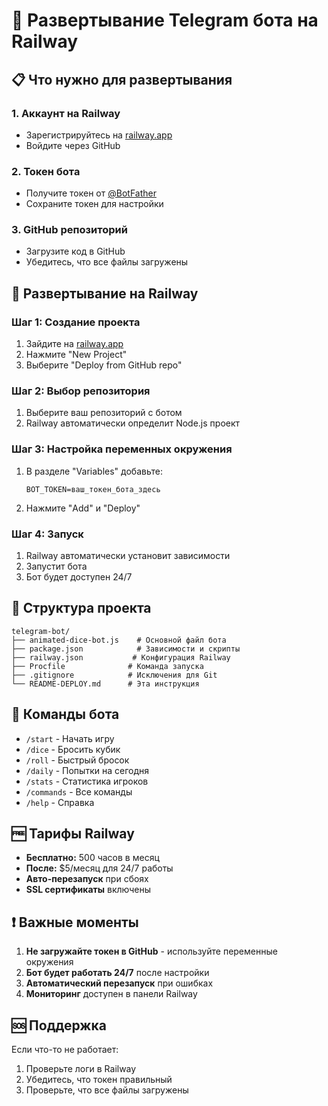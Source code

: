# 🚀 Развертывание Telegram бота на Railway

## 📋 Что нужно для развертывания

### 1. Аккаунт на Railway
- Зарегистрируйтесь на [railway.app](https://railway.app/)
- Войдите через GitHub

### 2. Токен бота
- Получите токен от [@BotFather](https://t.me/BotFather)
- Сохраните токен для настройки

### 3. GitHub репозиторий
- Загрузите код в GitHub
- Убедитесь, что все файлы загружены

## 🚂 Развертывание на Railway

### Шаг 1: Создание проекта
1. Зайдите на [railway.app](https://railway.app/)
2. Нажмите "New Project"
3. Выберите "Deploy from GitHub repo"

### Шаг 2: Выбор репозитория
1. Выберите ваш репозиторий с ботом
2. Railway автоматически определит Node.js проект

### Шаг 3: Настройка переменных окружения
1. В разделе "Variables" добавьте:
   ```
   BOT_TOKEN=ваш_токен_бота_здесь
   ```
2. Нажмите "Add" и "Deploy"

### Шаг 4: Запуск
1. Railway автоматически установит зависимости
2. Запустит бота
3. Бот будет доступен 24/7

## 🔧 Структура проекта

```
telegram-bot/
├── animated-dice-bot.js    # Основной файл бота
├── package.json            # Зависимости и скрипты
├── railway.json           # Конфигурация Railway
├── Procfile              # Команда запуска
├── .gitignore            # Исключения для Git
└── README-DEPLOY.md      # Эта инструкция
```

## 📱 Команды бота

- `/start` - Начать игру
- `/dice` - Бросить кубик
- `/roll` - Быстрый бросок
- `/daily` - Попытки на сегодня
- `/stats` - Статистика игроков
- `/commands` - Все команды
- `/help` - Справка

## 🆓 Тарифы Railway

- **Бесплатно:** 500 часов в месяц
- **После:** $5/месяц для 24/7 работы
- **Авто-перезапуск** при сбоях
- **SSL сертификаты** включены

## ❗ Важные моменты

1. **Не загружайте токен в GitHub** - используйте переменные окружения
2. **Бот будет работать 24/7** после настройки
3. **Автоматический перезапуск** при ошибках
4. **Мониторинг** доступен в панели Railway

## 🆘 Поддержка

Если что-то не работает:
1. Проверьте логи в Railway
2. Убедитесь, что токен правильный
3. Проверьте, что все файлы загружены
